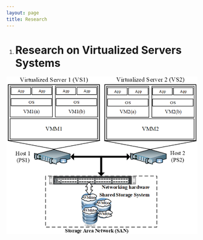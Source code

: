 ```yaml
---
layout: page
title: Research
---
```


1. # Research on Virtualized Servers Systems

![](../assets/img/DS_VSS_Architecture.png)
